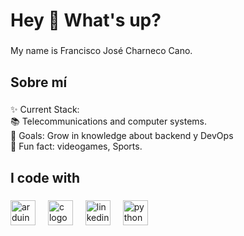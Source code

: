 <h1 align="left">Hey 👋 What's up?</h1>

###

<p align="left">My name is Francisco José Charneco Cano.</p>

###

<h2 align="left">Sobre mí</h2>

###

<p align="left">✨ Current Stack: <br>📚 Telecommunications and computer systems.<br>🎯 Goals: Grow in knowledge about backend y DevOps<br>🎲 Fun fact: videogames, Sports.</p>

###

<h2 align="left">I code with</h2>

###

<div align="left">
  <img src="https://cdn.jsdelivr.net/gh/devicons/devicon/icons/arduino/arduino-original.svg" height="40" alt="arduino logo"  />
  <img width="12" />
  <img src="https://cdn.jsdelivr.net/gh/devicons/devicon/icons/c/c-original.svg" height="40" alt="c logo"  />
  <img width="12" />
  <img src="https://cdn.jsdelivr.net/gh/devicons/devicon/icons/linkedin/linkedin-original.svg" height="40" alt="linkedin logo"  />
  <img width="12" />
  <img src="https://cdn.jsdelivr.net/gh/devicons/devicon/icons/python/python-original.svg" height="40" alt="python logo"  />
</div>

###

